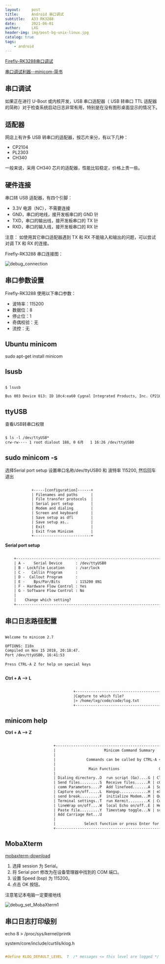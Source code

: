 ```yaml
---
layout:     post
title:      Android 串口调试
subtitle:   A33 RK3288
date:       2021-06-01
author:     LXG
header-img: img/post-bg-unix-linux.jpg
catalog: true
tags:
    - android
---
```


[Firefly-RK3288串口调试](https://wiki.t-firefly.com/zh_CN/Firefly-RK3288/debug.html)

[串口调试利器--minicom-简书](https://www.jianshu.com/p/71191dd41eab)

## 串口调试

如果正在进行 U-Boot 或内核开发，USB 串口适配器（ USB 转串口 TTL 适配器的简称）对于检查系统启动日志非常有用，特别是在没有图形桌面显示的情况下。

## 适配器

网店上有许多 USB 转串口的适配器，按芯片来分，有以下几种：

* CP2104
* PL2303
* CH340

一般来说，采用 CH340 芯片的适配器，性能比较稳定，价格上贵一些。

## 硬件连接

串口转 USB 适配器，有四个引脚：

* 3.3V 电源（NC），不需要连接
* GND，串口的地线，接开发板串口的 GND 针
* TXD，串口的输出线，接开发板串口的 TX 针
* RXD，串口的输入线，接开发板串口的 RX 针

注意： 如使用其它串口适配器遇到 TX 和 RX 不能输入和输出的问题，可以尝试对调 TX 和 RX 的连接。

Firefly-RK3288 串口连接图：

![debug_connection](/images/rk3288/debug_connection.jpg)

## 串口参数设置

Firefly-RK3288 使用以下串口参数：

* 波特率：115200
* 数据位：8
* 停止位：1
* 奇偶校验：无
* 流控：无

## Ubuntu minicom

sudo apt-get install minicom

## lsusb

```txt

$ lsusb

Bus 003 Device 013: ID 10c4:ea60 Cygnal Integrated Products, Inc. CP210x UART Bridge / myAVR mySmartUSB light

```

## ttyUSB

查看USB转串口权限

```txt

$ ls -l /dev/ttyUSB*
crw-rw---- 1 root dialout 188, 0 6月   1 16:26 /dev/ttyUSB0

```

## sudo minicom -s

选择Serial port setup 设置串口名称/dev/ttyUSB0 和 波特率 115200, 然后回车退出

```txt

            +-----[configuration]------+
            | Filenames and paths      |
            | File transfer protocols  |
            | Serial port setup        |
            | Modem and dialing        |
            | Screen and keyboard      |
            | Save setup as dfl        |
            | Save setup as..          |
            | Exit                     |
            | Exit from Minicom        |
            +--------------------------+


```

**Serial port setup**

```txt

    +-----------------------------------------------------------------------+
    | A -    Serial Device      : /dev/ttyUSB0                                 |
    | B - Lockfile Location     : /var/lock                                 |
    | C -   Callin Program      :                                           |
    | D -  Callout Program      :                                           |
    | E -    Bps/Par/Bits       : 115200 8N1                                |
    | F - Hardware Flow Control : Yes                                       |
    | G - Software Flow Control : No                                        |
    |                                                                       |
    |    Change which setting?                                              |
    +-----------------------------------------------------------------------+


```

## 串口日志路径配置

```txt

Welcome to minicom 2.7

OPTIONS: I18n
Compiled on Nov 15 2018, 20:18:47.
Port /dev/ttyUSB0, 16:41:53
                                                                             
Press CTRL-A Z for help on special keys



```

**Ctrl + A --> L**

```txt

                               +-----------------------------------------+            
                               |Capture to which file?                   |            
                               |> /home/lxg/code/code/log.txt            |            
                               +-----------------------------------------+ 

```

## minicom help

**Ctrl + A --> Z**

```txt

                      +-------------------------------------------------------------------+
                      |                      Minicom Command Summary                      |
                      |                                                                   |
                      |              Commands can be called by CTRL-A <key>               |
                      |                                                                   |
                      |               Main Functions                  Other Functions     |
                      |                                                                   |
                      | Dialing directory..D  run script (Go)....G | Clear Screen.......C |
                      | Send files.........S  Receive files......R | cOnfigure Minicom..O |
                      | comm Parameters....P  Add linefeed.......A | Suspend minicom....J |
                      | Capture on/off.....L  Hangup.............H | eXit and reset.....X |
                      | send break.........F  initialize Modem...M | Quit with no reset.Q |
                      | Terminal settings..T  run Kermit.........K | Cursor key mode....I |
                      | lineWrap on/off....W  local Echo on/off..E | Help screen........Z |
                      | Paste file.........Y  Timestamp toggle...N | scroll Back........B |
                      | Add Carriage Ret...U                                              |
                      |                                                                   |
                      |             Select function or press Enter for none.              |
                      +-------------------------------------------------------------------+


```

## MobaXterm

[mobaxterm-download](https://mobaxterm.mobatek.net/)

1. 选择 session 为 Serial。
2. 将 Serial port 修改为在设备管理器中找到的 COM 端口。
3. 设置 Speed (bsp) 为 115200。
4. 点击 OK 按钮。

注意笔记本电脑一定要接地线

![debug_set_MobaXterm1](/images/rk3288/debug_set_MobaXterm1.png)

## 串口日志打印级别

echo 8 > /proc/sys/kernel/printk

system/core/include/curtils/klog.h

```c

#define KLOG_DEFAULT_LEVEL  7  /* messages <= this level are logged */

```


